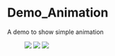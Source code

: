 # Demo_Animation
A demo to show simple animation

<figure class="third">
    <img src="http://upload-images.jianshu.io/upload_images/1780352-d0ca39656586494b.png?imageMogr2/auto-orient/strip%7CimageView2/2/w/360">
    <img src="http://upload-images.jianshu.io/upload_images/1780352-5057e79249d79136.png?imageMogr2/auto-orient/strip%7CimageView2/2/w/360">
    <img src="http://upload-images.jianshu.io/upload_images/1780352-938d257eb63aa1e0.png?imageMogr2/auto-orient/strip%7CimageView2/2/w/360">
</figure>